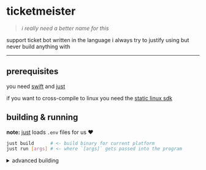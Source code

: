 # ticketmeister

> _i really need a better name for this_

support ticket bot written in the language i always try to justify using but never build anything with

---

## prerequisites

you need [swift] and [just]

if you want to cross-compile to linux you need the [static linux sdk]

## building & running

**note:** [just] loads `.env` files for us ❤️

```sh
just build      # <- build binary for current platform
just run [args] # <- where `[args]` gets passed into the program
```

<details>
<summary>advanced building</summary>

```sh
just build-macos-arm # <- the three supported platforms
just build-linux-x86
just build-linux-arm
just build-all        # <- build all 3 platforms at once
just release          # <- build all and package into a nice `release/` directory
```

</details>

[swift]: http://swift.org/install
[just]: http://just.systems
[static linux sdk]: https://www.swift.org/documentation/articles/static-linux-getting-started.html
